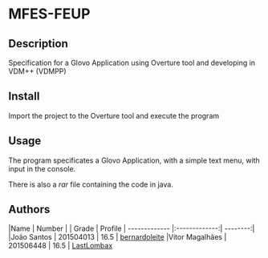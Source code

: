 # MFES-FEUP

## Description

Specification for a Glovo Application using Overture tool and developing in VDM++ (VDMPP)

## Install

Import the project to the Overture tool and execute the program

## Usage

The program specificates a Glovo Application, with a simple text menu, with input in the console.

There is also a _rar_ file containing the code in java.



## Authors

|Name               | Number    | | Grade  | Profile
| ------------- |:-------------:| --------:|
|João Santos       | 201504013 | 16.5 | [bernardoleite](https://github.com/bernardoleite)
|Vítor Magalhães  | 201506448 | 16.5 | [LastLombax](https://github.com/LastLombax)

